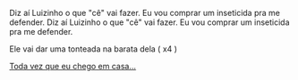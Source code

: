 Diz aí Luizinho o que "cê" vai fazer.
Eu vou comprar um inseticida pra me defender.
Diz aí Luizinho o que "cê" vai fazer.
Eu vou comprar um inseticida pra me defender.

Ele vai dar uma tonteada na barata dela ( x4 )

[Toda vez que eu chego em casa...](barata/baratadavizinha.md)